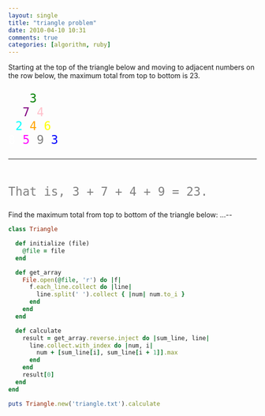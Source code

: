 ```yaml
---
layout: single
title: "triangle problem"
date: 2010-04-10 10:31
comments: true
categories: [algorithm, ruby]
---
```


Starting at the top of the triangle below and moving to adjacent numbers on the row below, the maximum total from top to bottom is 23.

<pre style='font-size: 24px;'>
   <span style='color: green'>3</span>
  <span style='color: purple'>7</span> <span style='color: pink'>4</span>
 <span style='color: cyan'>2</span> <span style='color: orange'>4</span> <span style='color: yellow'>6</span>
<span style='color: white'>8</span> <span style='color: magenta'>5</span> <span style='color: grey'>9 <span style='color:blue'>3</span>
<hr>
That is, 3 + 7 + 4 + 9 = 23.
</pre>

Find the maximum total from top to bottom of the triangle below: ...--

```ruby
class Triangle

  def initialize (file)
    @file = file
  end

  def get_array
    File.open(@file, 'r') do |f|
      f.each_line.collect do |line|
        line.split(' ').collect { |num| num.to_i }
      end
    end
  end

  def calculate
    result = get_array.reverse.inject do |sum_line, line|
      line.collect.with_index do |num, i|
        num + [sum_line[i], sum_line[i + 1]].max
      end
    end
    result[0]
  end
end

puts Triangle.new('triangle.txt').calculate
```


